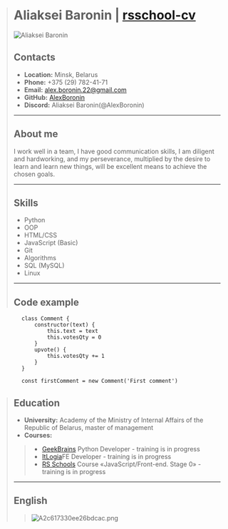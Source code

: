 ># Aliaksei Baronin   |  __[rsschool-cv](https://AlexBoronin.github.io/rsschool-cv/)__
>![Aliaksei Baronin](https://im.wampi.ru/2022/12/14/Beginner3bf90100da6e156e.png)
>## __Contacts__
>- __Location:__ Minsk, Belarus
>- __Phone:__ +375 (29) 782-41-71
>- __Email:__ alex.boronin.22@gmail.com
>- __GitHub:__ [AlexBoronin](https://github.com/AlexBoronin)
>- __Discord:__ Aliaksei Baronin(@AlexBoronin)
>___
>## **About me**
>I work well in a team, I have good communication skills, I am diligent and hardworking, and my perseverance, multiplied by the desire to learn and learn new things, will be excellent means to achieve the chosen goals.
>___ 
>## __Skills__
>- Python
>- OOP
>- HTML/CSS
>- JavaScript (Basic)
>- Git
>- Algorithms
>- SQL (MySQL)
>- Linux
>- ---
>## __Code example__
```
        class Comment {
            constructor(text) {
                this.text = text
                this.votesQty = 0
            }
            upvote() {
                this.votesQty += 1
            }
        }
        
        const firstComment = new Comment('First comment') 
```
>## __Education__
>- __University:__ Academy of the Ministry of Internal Affairs of the Republic of Belarus, master of management
>- __Courses:__
>>- [GeekBrains](https://gb.ru/) Python Developer - training is in progress
>>- [ItLogia](https://itlogia.ru/)FE Developer - training is in progress
>>- [RS Schools](https://rs.school/) Course «JavaScript/Front-end. Stage 0» - training is in progress
>---
>## __English__
>>![A2c617330ee26bdcac.png](https://ie.wampi.ru/2022/12/14/A2c617330ee26bdcac.png)